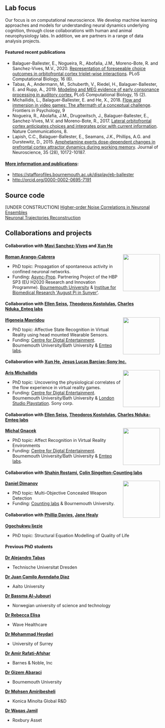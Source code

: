 ## Lab focus

Our focus is on computational neuroscience. We develop machine learning approaches and models for understanding neural dynamics underlying cognition, through close collaborations with human and animal neurophysiology labs. In addition, we are partners in a range of data analysis projects.

#### Featured recent publications

* Balaguer-Ballester, E., Nogueira, R., Abofalia, J.M., Moreno-Bote, R. and Sanchez-Vives, M.V., 2020. [Representation of foreseeable choice outcomes in orbitofrontal cortex triplet-wise interactions](https://journals.plos.org/ploscompbiol/article?id=10.1371/journal.pcbi.1007862). PLoS Computational Biology, 16 (6).
* Tabas, A., Andermann, M., Schuberth, V., Riedel, H., Balaguer-Ballester, E. and Rupp, A., 2019. [Modeling and MEG evidence of early consonance processing in auditory cortex.](https://journals.plos.org/ploscompbiol/article?id=10.1371/journal.pcbi.1006820) PLoS Computational Biology, 15 (2).
* Michailidis, L., Balaguer-Ballester, E. and He, X., 2018. [Flow and immersion in video games: The aftermath of a conceptual challenge](https://www.frontiersin.org/articles/10.3389/fpsyg.2018.01682/full). Frontiers in Psychology, 9
* Nogueira, R., Abolafia, J.M., Drugowitsch, J., Balaguer-Ballester, E., Sanchez-Vives, M.V. and Moreno-Bote, R., 2017. [Lateral orbitofrontal cortex anticipates choices and integrates prior with current information](https://www.nature.com/articles/ncomms14823). Nature Communications, 8.
* Lapish, C.C., Balaguer-Ballester, E., Seamans, J.K., Phillips, A.G. and Durstewitz, D., 2015. [Amphetamine exerts dose-dependent changes in prefrontal cortex attractor dynamics during working memory](http://eprints.bournemouth.ac.uk/22515/1/LapishBalaguer2015.pdf). Journal of Neuroscience, 35 (28), 10172-10187.

#### [More information and publications](https://staffprofiles.bournemouth.ac.uk/display/eb-ballester):
* https://staffprofiles.bournemouth.ac.uk/display/eb-ballester 
* http://orcid.org/0000-0002-0695-7191

<!--Our methododology stems from the combination of hilbert spaces with dynamical systems, through close collaborations with experimental labs in human and animal neurophysiology--> 

## Source code

[UNDER CONSTRUCTION]
[Higher-order Noise Correlations in Neuronal Ensembles](https://doi.org/10.5281/zenodo.4306359)
<br>
[Neuronal Trajectories Reconstruction](https://doi.org/10.5281/zenodo.4306743)


## Collaborations and projects

#### Collaboration with [Mavi Sanchez-Vives](https://www.sanchez-vives.org/) and [Xun He](https://staffprofiles.bournemouth.ac.uk/display/xhe)

**[Roman Arango-Cabrera](https://www.humanbrainproject.eu/en/about/project-structure/partnering-projects/async-prop/)**
<img align="right" width=120 src="https://user-images.githubusercontent.com/75138250/107877316-8856cc80-6ec3-11eb-80aa-5c249ee165da.jpg">
<!--* In partnership with [Mavi Sanchez-Vives](https://www.sanchez-vives.org/) and [Xun He](https://staffprofiles.bournemouth.ac.uk/display/xhe)-->
* PhD topic: Propagation of spontaneous activity in confined neuronal networks.  
* Funding: [Async-Prop](https://www.humanbrainproject.eu/en/about/project-structure/partnering-projects/async-prop/). Partnering Project of the HBP SP3 (EU H2020 Research and Innovation Programme). [Bournemouth University](https://www.bournemouth.ac.uk/) & [Institue for Biomedical Research 'August Pi in Sunyer'](https://www.clinicbarcelona.org/en/idibaps/research-areas/clinical-and-experimental-neuroscience/systems-neuroscience). 

#### Collaboration with [Ellen Seiss](https://staffprofiles.bournemouth.ac.uk/display/eseiss), [Theodoros Kostolulas](https://www.theodoros-kostoulas.com/), [Charles Nduka_Enteq labs](https://www.linkedin.com/in/charles-nduka-53055218/?originalSubdomain=uk)

**[Ifigeneia Mavridou](https://staffprofiles.bournemouth.ac.uk/display/imavridou)**
<img align="right" width=120 src="https://user-images.githubusercontent.com/75138250/107877488-b7ba0900-6ec4-11eb-934b-89cc2658a354.jpg">
<!--* In partnership with [Ellen Seiss](https://staffprofiles.bournemouth.ac.uk/display/eseiss), [Theodoros Kostolulas](https://www.theodoros-kostoulas.com/), [Charles Nduka](https://www.linkedin.com/in/charles-nduka-53055218/?originalSubdomain=uk)-->
* PhD topic: Affective State Recognition in Virtual Reality using head mounted Wearable Sensors.
* Funding: [Centre for Digtal Entertainment](https://www.digital-entertainment.org/). Bournemouth University/Bath University & [Emteq labs](https://www.emteqlabs.com/).

#### Collaboration with [Xun He](https://staffprofiles.bournemouth.ac.uk/display/xhe), [Jesus Lucas Barcias-Sony Inc.](https://www.linkedin.com/in/jesus-lucas-barcias-5b3a9521/)

**[Aris Michailidis](https://loop.frontiersin.org/people/520360/bio)**
<img align="right" width=120 src="https://user-images.githubusercontent.com/75138250/104243551-a2caff80-5458-11eb-9c7c-c2037621feb3.png">
<!--* In partnership with [Xun He](https://staffprofiles.bournemouth.ac.uk/display/xhe), [Jesus Lucas Barcias-Sony Inc.](https://www.linkedin.com/in/jesus-lucas-barcias-5b3a9521/)-->
* PhD topic: Uncovering the physiological correlates of the flow experience in virtual reality games.
* Funding: [Centre for Digtal Entertainment](https://www.digital-entertainment.org/). Bournemouth University/Bath University & [London Studio Playstation](https://playstationlondonstudio.com/). Sony corp.


<!--<br/>-->

#### Collaboration with [Ellen Seiss](https://staffprofiles.bournemouth.ac.uk/display/eseiss), [Theodoros Kostolulas](https://www.theodoros-kostoulas.com/), [Charles Nduka-Emteq labs](https://www.emteqlabs.com/)

**[Michal Gnacek](https://uk.linkedin.com/in/gnacek)**
<img align="right" width=120 src="https://user-images.githubusercontent.com/75138250/107876848-91926a00-6ec0-11eb-90fb-2c8247223cef.png">
* PhD topic: Affect Recognition in Virtual Reality Environments
* Funding: [Centre for Digtal Entertainment](https://www.digital-entertainment.org/). Bournemouth University/Bath University & [Emteq labs](https://www.emteqlabs.com/).

#### Collaboration with [Shahin Rostami](https://www.linkedin.com/in/shahinrostami/?originalSubdomain=uk), [Colin Singelton-Counting labs](https://www.countinglabs.co.uk/)
**[Daniel Dimanov](https://www.researchgate.net/profile/Daniel_Dimanov)**
<img align="right" width=120 src="https://user-images.githubusercontent.com/75138250/107876751-c0f4a700-6ebf-11eb-9fbd-a4c70cdbb450.jpg">
* PhD topic: Multi-Objective Concealed Weapon Detection 
* Funding: [Counting labs](https://www.countinglabs.co.uk/) & Bournemouth University.

#### Collaboration with [Phillip Davies](https://staffprofiles.bournemouth.ac.uk/display/daviesp), [Jane Healy](https://staffprofiles.bournemouth.ac.uk/display/jhealy)
**[Ogochukwu Ijezie](https://staffprofiles.bournemouth.ac.uk/display/oijezie)**
* PhD topic: Structural Equation Modelling of Quality of Life  
                     
#### Previous PhD students

**[Dr Alejandro Tabas](https://tu-dresden.de/mn/psychologie/ifap/kknw/die-professur/beschaeftigte-1/tabas)**
* Technische Universitat Dresden <!---[Technische Universitat Dresden](https://tu-dresden.de/mn/psychologie/ifap/kknw)-->

**[Dr Juan Camilo Avendaño Diaz ](https://research.aalto.fi/en/persons/juan-avendano-diaz)**
* Aalto University <!---[Aalto University](https://research.aalto.fi/en/persons/juan-avendano-diaz)-->

**[Dr Bassma Al-Jubouri](https://tu-dresden.de/mn/psychologie/ifap/kknw/die-professur/beschaeftigte-1/tabas)**
* Norwegian university of science and technology <!---[Norwegian university of science and technology](https://www.ntnu.edu/)-->

**[Dr Rebecca Elisa](https://www.linkedin.com/in/rebecca-elisa-phd-0747a484/?originalSubdomain=uk)**
* Wave Healthcare <!---[Wave Healthcare](https://www.wavehealthcare.co.uk/)-->

**[Dr Mohammad Heydari](https://www.surrey.ac.uk/people/mohammad-heydari)**
* University of Surrey <!---[University of Surrey](https://www.surrey.ac.uk/people/mohammad-heydari)-->

**[Dr Amir Rafati-Afshar](https://www.linkedin.com/in/aarafatiafshar)**
* Barnes & Noble, Inc <!---[Barnes & Noble, Inc](https://www.barnesandnobleinc.com/)-->

**[Dr Gizem Abaraci](https://staffprofiles.bournemouth.ac.uk/display/garabaci)**
* Bournemouth University <!---[Bournemouth University](https://staffprofiles.bournemouth.ac.uk/display/garabaci)-->

**[Dr Mohsen Amiribesheli](https://scholar.google.com/citations?user=hm3nTqgAAAAJ&hl=en)**
* Konica Minolta Global R&D <!--[Konica Minolta Global R&D](https://research.konicaminolta.com/)-->

**[Dr Waqas Jamil](https://www.linkedin.com/in/waqas-jamil-360a6721/?originalSubdomain=uk)**
* Roxbury Asset <!---[Roxbury Asset](http://roxbury-am.com/)-->

<!---         
           
Markdown is a lightweight and easy-to-use syntax for styling your writing. It includes conventions for

```markdown
Syntax highlighted code block

# Header 1
## Header 2
### Header 3

- Bulleted
- List

1. Numbered
2. List

**Bold** and _Italic_ and `Code` text

[Link](url) and ![Image](src)
```

For more details see [GitHub Flavored Markdown](https://guides.github.com/features/mastering-markdown/).

### Jekyll Themes

Your Pages site will use the layout and styles from the Jekyll theme you have selected in your [repository settings](https://github.com/balaguerlab/balaguerlab.github.io/settings). The name of this theme is saved in the Jekyll `_config.yml` configuration file.

### Support or Contact

Having trouble with Pages? Check out our [documentation](https://docs.github.com/categories/github-pages-basics/) or [contact support](https://github.com/contact) and we’ll help you sort it out.
-->
